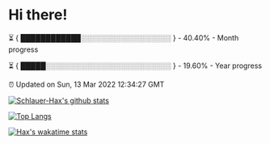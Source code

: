 # Hi there!

⏳ { ████████████░░░░░░░░░░░░░░░░░░ } - 40.40% - Month progress

⏳ { █████░░░░░░░░░░░░░░░░░░░░░░░░░ } - 19.60% - Year progress

⏰ Updated on Sun, 13 Mar 2022 12:34:27 GMT


[![Schlauer-Hax's github stats](https://github-readme-stats.vercel.app/api?username=Schlauer-Hax&show_icons=true&theme=dark&count_private=true)](https://github.com/Schlauer-Hax)


[![Top Langs](https://github-readme-stats.vercel.app/api/top-langs/?username=Schlauer-Hax&layout=compact&theme=dark)](https://github.com/Schlauer-Hax?tab=repositories)


[![Hax's wakatime stats](https://github-readme-stats.vercel.app/api/wakatime?username=Hax&theme=dark)](https://wakatime.com/@Hax)

